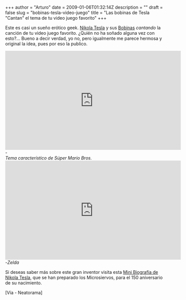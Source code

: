 +++
author = "Arturo"
date = 2009-01-06T01:32:14Z
description = ""
draft = false
slug = "bobinas-tesla-video-juego"
title = "Las bobinas de Tesla \"Cantan\" el tema de tu video juego favorito"
+++

Este es casi un sueño erótico geek. [Nikola Tesla](https://es.wikipedia.org/wiki/Nikola_Tesla "Nikola Tesla") y sus [Bobinas](https://es.wikipedia.org/wiki/Bobina_de_Tesla "Bobinas de Tesla") *cantando* la canción de tu video juego favorito. ¿Quién no ha soñado alguna vez con esto?... Bueno a decir verdad, yo no, pero igualmente me parece hermosa y original la idea, pues por eso la publico.

<iframe width="560" height="315" src="https://www.youtube.com/embed/VX5V_9s0Gfw" frameborder="0" allow="autoplay; encrypted-media" allowfullscreen></iframe> -<br \><cite>Tema característico de Súper Mario Bros.</cite>

<iframe width="560" height="315" src="https://www.youtube.com/embed/LudXCEZvn50" frameborder="0" allow="autoplay; encrypted-media" allowfullscreen></iframe> -<br\><cite>Zelda</cite>


Si deseas saber más sobre este gran inventor visita esta [Mini Biografía de Nikola Tesla](https://www.microsiervos.com/archivo/ciencia/150-aniversario-nikola-tesla.html "Mini Biografía de Nikola Tesla"), que se han preparado los Microsiervos, para el 150 aniversario de su nacimiento.</p>

[Vía - Neatorama]
